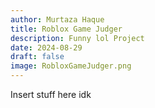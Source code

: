 ```yaml
---
author: Murtaza Haque
title: Roblox Game Judger
description: Funny lol Project
date: 2024-08-29
draft: false
image: RobloxGameJudger.png
---
```


Insert stuff here idk